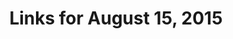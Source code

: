 ---
layout: links
title: Links for August 15, 2015
category: links
articles:
 - title: 'The Rise of Phone Reading - Jennifer Maloney (WSJ)'
   url: 'http://www.wsj.com/articles/the-rise-of-phone-reading-1439398395'
 - title: 'How California Is Winning the Drought - Charles Fishman (NYT)'
   url: 'http://www.nytimes.com/2015/08/16/opinion/sunday/how-california-is-winning-the-drought.html'
 - title: 'Sabbath - Oliver Sacks (NYT)'
   url: 'http://www.nytimes.com/2015/08/16/opinion/sunday/oliver-sacks-sabbath.html'
---